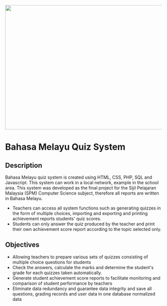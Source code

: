 <img src="https://github.com/user-attachments/assets/907b4392-c686-4cb3-81b4-996aadf0fa35" height="400px" width="1000px">
<h1>Bahasa Melayu Quiz System</h1>
<h2>Description</h2>

<p>Bahasa Melayu quiz system is created using HTML, CSS, PHP, SQL and Javascript. This system can work in a local network, example in the school area. This system was developed as the final project for the Sijil Pelajaran Malaysia (SPM) Computer Science subject, therefore all reports are written in Bahasa Melayu.

<ul><li>Teachers can access all system functions such as generating quizzes 
in the form of multiple choices, importing and exporting and printing achievement reports 
students' quiz scores. </li>
<li>Students can only answer the quiz 
produced by the teacher and print their own achievement score report according to the topic 
selected only. </li>
</ul>
 </p>

<h2>Objectives</h2>
<ul><li>Allowing teachers to prepare various sets of quizzes consisting of 
multiple choice questions for students</li>
<li>Check the answers, calculate the marks and determine the student's grade for each 
quizzes taken automatically.</li>
<li>Generate student achievement score reports to facilitate monitoring
and comparison of student performance by teachers</li>
<li>Eliminate data redundancy and guarantee data integrity and save 
all questions, grading records and user data in one database 
normalized data</li>
